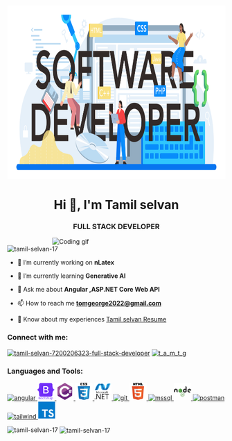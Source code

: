 <p align="center">
 <img src="https://github.com/Tamil-selvan-17/Tamil-selvan-17/blob/main/Images/banner1.jpg" alt="GitHub Banner" width="100%" height="400px">
</p>
<h1 align="center">Hi 👋, I'm Tamil selvan</h1>
<h3 align="center">FULL STACK DEVELOPER</h3>
<img align="right" alt="Coding gif" width="400" src="https://github.com/Tamil-selvan-17/Tamil-selvan-17/blob/main/Images/github.gif">
<p align="left"> <img src="https://komarev.com/ghpvc/?username=tamil-selvan-17&label=Profile%20views&color=0e75b6&style=flat" alt="tamil-selvan-17" /> </p>

- 🔭 I’m currently working on **nLatex**

- 🌱 I’m currently learning **Generative AI**

- 💬 Ask me about **Angular ,ASP.NET Core Web API**

- 📫 How to reach me **tomgeorge2022@gmail.com**

- 📄 Know about my experiences [Tamil selvan Resume](https://github.com/Tamil-selvan-17/Tamil-selvan-17/blob/main/Tamil.pdf)

<h3 align="left">Connect with me:</h3>
<p align="left">
<a href="https://linkedin.com/in/tamil-selvan-7200206323-full-stack-developer" target="blank"><img align="center" src="https://raw.githubusercontent.com/rahuldkjain/github-profile-readme-generator/master/src/images/icons/Social/linked-in-alt.svg" alt="tamil-selvan-7200206323-full-stack-developer" height="30" width="40" /></a>
<a href="https://instagram.com/t_a_m_t_g" target="blank"><img align="center" src="https://raw.githubusercontent.com/rahuldkjain/github-profile-readme-generator/master/src/images/icons/Social/instagram.svg" alt="t_a_m_t_g" height="30" width="40" /></a>
</p>

<h3 align="left">Languages and Tools:</h3>
<p align="left"> <a href="https://angular.io" target="_blank" rel="noreferrer"> <img src="https://angular.io/assets/images/logos/angular/angular.svg" alt="angular" width="40" height="40"/> </a> <a href="https://getbootstrap.com" target="_blank" rel="noreferrer"> <img src="https://raw.githubusercontent.com/devicons/devicon/master/icons/bootstrap/bootstrap-plain-wordmark.svg" alt="bootstrap" width="40" height="40"/> </a> <a href="https://www.w3schools.com/cs/" target="_blank" rel="noreferrer"> <img src="https://raw.githubusercontent.com/devicons/devicon/master/icons/csharp/csharp-original.svg" alt="csharp" width="40" height="40"/> </a> <a href="https://www.w3schools.com/css/" target="_blank" rel="noreferrer"> <img src="https://raw.githubusercontent.com/devicons/devicon/master/icons/css3/css3-original-wordmark.svg" alt="css3" width="40" height="40"/> </a> <a href="https://dotnet.microsoft.com/" target="_blank" rel="noreferrer"> <img src="https://raw.githubusercontent.com/devicons/devicon/master/icons/dot-net/dot-net-original-wordmark.svg" alt="dotnet" width="40" height="40"/> </a> <a href="https://git-scm.com/" target="_blank" rel="noreferrer"> <img src="https://www.vectorlogo.zone/logos/git-scm/git-scm-icon.svg" alt="git" width="40" height="40"/> </a> <a href="https://www.w3.org/html/" target="_blank" rel="noreferrer"> <img src="https://raw.githubusercontent.com/devicons/devicon/master/icons/html5/html5-original-wordmark.svg" alt="html5" width="40" height="40"/> </a> <a href="https://www.microsoft.com/en-us/sql-server" target="_blank" rel="noreferrer"> <img src="https://www.svgrepo.com/show/303229/microsoft-sql-server-logo.svg" alt="mssql" width="40" height="40"/> </a> <a href="https://nodejs.org" target="_blank" rel="noreferrer"> <img src="https://raw.githubusercontent.com/devicons/devicon/master/icons/nodejs/nodejs-original-wordmark.svg" alt="nodejs" width="40" height="40"/> </a> <a href="https://postman.com" target="_blank" rel="noreferrer"> <img src="https://www.vectorlogo.zone/logos/getpostman/getpostman-icon.svg" alt="postman" width="40" height="40"/> </a> <a href="https://tailwindcss.com/" target="_blank" rel="noreferrer"> <img src="https://www.vectorlogo.zone/logos/tailwindcss/tailwindcss-icon.svg" alt="tailwind" width="40" height="40"/> </a> <a href="https://www.typescriptlang.org/" target="_blank" rel="noreferrer"> <img src="https://raw.githubusercontent.com/devicons/devicon/master/icons/typescript/typescript-original.svg" alt="typescript" width="40" height="40"/> </a> </p>

<p><img align="left" src="https://github-readme-stats.vercel.app/api/top-langs?username=tamil-selvan-17&show_icons=true&locale=en&layout=compact" alt="tamil-selvan-17" /></p>

<p>&nbsp;<img align="center" src="https://github-readme-stats.vercel.app/api?username=tamil-selvan-17&show_icons=true&locale=en" alt="tamil-selvan-17" /></p>
